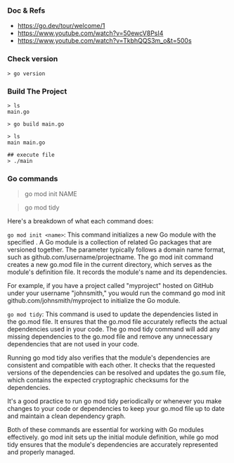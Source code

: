 ### Doc & Refs
- https://go.dev/tour/welcome/1
- https://www.youtube.com/watch?v=50ewcV8PsI4
- https://www.youtube.com/watch?v=TkbhQQS3m_o&t=500s

### Check version
```
> go version
```

### Build The Project
```
> ls
main.go

> go build main.go

> ls
main main.go

## execute file
> ./main
```

### Go commands
> go mod init NAME 

> go mod tidy


Here's a breakdown of what each command does:

`go mod init <name>`: 
This command initializes a new Go module with the specified <name>.
A Go module is a collection of related Go packages that are versioned together. 
The <name> parameter typically follows a domain name format, such as github.com/username/projectname. 
The go mod init command creates a new go.mod file in the current directory, which serves as the module's definition file. 
It records the module's name and its dependencies.

For example, if you have a project called "myproject" hosted on GitHub under your username "johnsmith," you would run the command go mod init github.com/johnsmith/myproject to initialize the Go module.

`go mod tidy`: This command is used to update the dependencies listed in the go.mod file. It ensures that the go.mod file accurately reflects the actual dependencies used in your code. The go mod tidy command will add any missing dependencies to the go.mod file and remove any unnecessary dependencies that are not used in your code.

Running go mod tidy also verifies that the module's dependencies are consistent and compatible with each other. It checks that the requested versions of the dependencies can be resolved and updates the go.sum file, which contains the expected cryptographic checksums for the dependencies.

It's a good practice to run go mod tidy periodically or whenever you make changes to your code or dependencies to keep your go.mod file up to date and maintain a clean dependency graph.

Both of these commands are essential for working with Go modules effectively. go mod init sets up the initial module definition, while go mod tidy ensures that the module's dependencies are accurately represented and properly managed.

